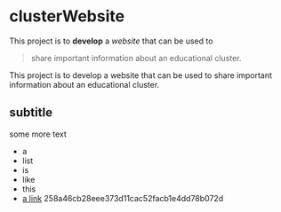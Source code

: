 # clusterWebsite

This project is to __develop__ a *website* that can be used to 
> share important information about an educational cluster.

This project is to develop a website that can be used to share important information about an educational cluster.

## subtitle

some more text

* a
* list
* is
* like
* this
* [a link](http://www.uwlax.edu)
 258a46cb28eee373d11cac52facb1e4dd78b072d
